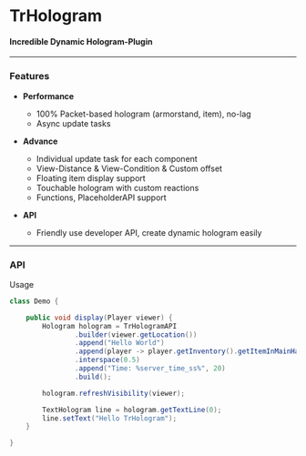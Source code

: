 # TrHologram

#### Incredible Dynamic Hologram-Plugin

---

### Features

- **Performance**
    - 100% Packet-based hologram (armorstand, item), no-lag
    - Async update tasks

- **Advance**
    - Individual update task for each component
    - View-Distance & View-Condition & Custom offset
    - Floating item display support
    - Touchable hologram with custom reactions
    - Functions, PlaceholderAPI support
  
- **API**
    - Friendly use developer API, create dynamic hologram easily

---

### API

Usage

```java
class Demo {

    public void display(Player viewer) {
        Hologram hologram = TrHologramAPI
                .builder(viewer.getLocation())
                .append("Hello World")
                .append(player -> player.getInventory().getItemInMainHand(), 40)
                .interspace(0.5)
                .append("Time: %server_time_ss%", 20)
                .build();

        hologram.refreshVisibility(viewer);

        TextHologram line = hologram.getTextLine(0);
        line.setText("Hello TrHologram");
    }

}
```